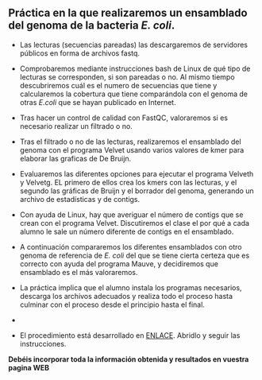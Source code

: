 ## Práctica en la que realizaremos un ensamblado del genoma de la bacteria *E. coli*.

- Las lecturas (secuencias pareadas) las descargaremos de servidores públicos en forma de archivos fastq.

- Comprobaremos mediante instrucciones bash de Linux de qué tipo de lecturas se corresponden, si son pareadas o no. Al mismo tiempo descubriremos cuál es el numero de secuencias que tiene y calcularemos la cobertura que tiene comparándola con el genoma de otras *E.coli* que se hayan publicado en Internet.

- Tras hacer un control de calidad con FastQC, valoraremos si es necesario realizar un filtrado o no.

- Tras el filtrado o no de las lecturas, realizaremos el ensamblado del genoma con el programa Velvet usando varios valores de kmer para elaborar las graficas de De Bruijn.

- Evaluaremos las diferentes opciones para ejecutar el programa Velveth y Velvetg. EL primero de ellos crea los kmers con las lecturas, y el segundo las gráficas de Bruijn y el borrador del genoma, generando un archivo de estadísticas y de contigs.

- Con ayuda de Linux, hay que averiguar el número de contigs que se crean con el programa Velvet. Discutiremos el clase el por qué a cada alumno le sale un número diferente de contigs en el ensamblado.

- A continuación compararemos los diferentes ensamblados con otro genoma de referencia de *E. coli* del que se tiene cierta certeza que es correcto con ayuda del programa Mauve, y decidiremos que ensamblado es el más valoraremos.

- La práctica implica que el alumno instala los programas necesarios, descarga los archivos adecuados y realiza todo el proceso hasta culminar con el proceso desde el principio hasta el final.

- 

- El procedimiento está desarrollado en [ENLACE](http://www.uco.es/users/bb1rofra/BiologiaSistemas/Tema6_Genomica/practicas/TutorialGenomicaBacteriana_archivos/Tutorial_Velvet_Ecoli.html). Abridlo y seguir las instrucciones. 

**Debéis incorporar toda la información obtenida y resultados en vuestra pagina WEB**
